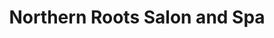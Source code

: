 ---
title: "Northern Roots Salon and Spa"
url: /frenchville/northern-roots-salon-and-spa/
shop: Friseur
---